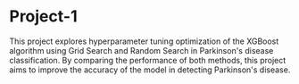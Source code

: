 # Project-1
This project explores hyperparameter tuning optimization of the XGBoost algorithm using Grid Search and Random Search in Parkinson's disease classification. By comparing the performance of both methods, this project aims to improve the accuracy of the model in detecting Parkinson's disease. 
